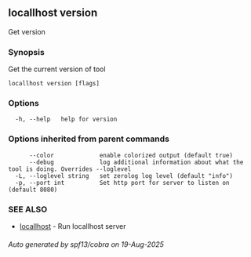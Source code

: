 ## locallhost version

Get version

### Synopsis

Get the current version of tool

```
locallhost version [flags]
```

### Options

```
  -h, --help   help for version
```

### Options inherited from parent commands

```
      --color             enable colorized output (default true)
      --debug             log additional information about what the tool is doing. Overrides --loglevel
  -L, --loglevel string   set zerolog log level (default "info")
  -p, --port int          Set http port for server to listen on (default 8080)
```

### SEE ALSO

* [locallhost](locallhost.md)	 - Run locallhost server

###### Auto generated by spf13/cobra on 19-Aug-2025
